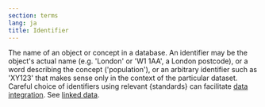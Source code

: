 ```yaml
---
section: terms
lang: ja
title: Identifier
---
```


The name of an object or concept in a database. An identifier may be the object's actual name (e.g. 'London' or 'W1 1AA', a London postcode), or a word describing the concept ('population'), or an arbitrary identifier such as 'XY123' that makes sense only in the context of the particular dataset. Careful choice of identifiers using relevant {standards} can facilitate [data integration](/glossary/en/terms/data-integration/). See [linked data](/glossary/en/terms/linked-data/).